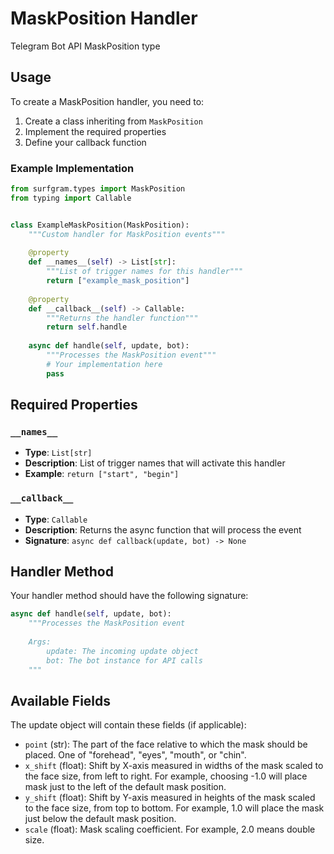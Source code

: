 # MaskPosition Handler

Telegram Bot API MaskPosition type

## Usage

To create a MaskPosition handler, you need to:

1. Create a class inheriting from `MaskPosition`
2. Implement the required properties
3. Define your callback function

### Example Implementation

```python
from surfgram.types import MaskPosition
from typing import Callable


class ExampleMaskPosition(MaskPosition):
    """Custom handler for MaskPosition events"""
    
    @property
    def __names__(self) -> List[str]:
        """List of trigger names for this handler"""
        return ["example_mask_position"]
    
    @property
    def __callback__(self) -> Callable:
        """Returns the handler function"""
        return self.handle
    
    async def handle(self, update, bot):
        """Processes the MaskPosition event"""
        # Your implementation here
        pass
```

## Required Properties

### `__names__`
- **Type**: `List[str]`
- **Description**: List of trigger names that will activate this handler
- **Example**: `return ["start", "begin"]`

### `__callback__`
- **Type**: `Callable`
- **Description**: Returns the async function that will process the event
- **Signature**: `async def callback(update, bot) -> None`

## Handler Method

Your handler method should have the following signature:

```python
async def handle(self, update, bot):
    """Processes the MaskPosition event
    
    Args:
        update: The incoming update object
        bot: The bot instance for API calls
    """
```

## Available Fields

The update object will contain these fields (if applicable):

- `point` (str): The part of the face relative to which the mask should be placed. One of "forehead", "eyes", "mouth", or "chin".
- `x_shift` (float): Shift by X-axis measured in widths of the mask scaled to the face size, from left to right. For example, choosing -1.0 will place mask just to the left of the default mask position.
- `y_shift` (float): Shift by Y-axis measured in heights of the mask scaled to the face size, from top to bottom. For example, 1.0 will place the mask just below the default mask position.
- `scale` (float): Mask scaling coefficient. For example, 2.0 means double size.
